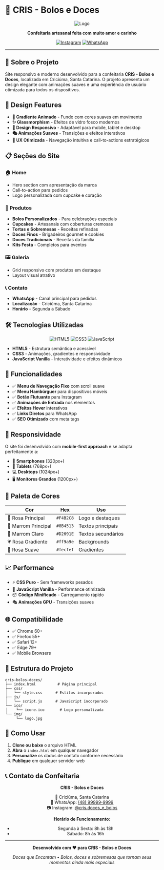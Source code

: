# 🧁 CRIS - Bolos e Doces

<div align="center">

![Logo](https://img.shields.io/badge/🧁-CRIS%20Bolos%20e%20Doces-F4B2C8?style=for-the-badge&logoColor=8B4513)

**Confeitaria artesanal feita com muito amor e carinho**

[![Instagram](https://img.shields.io/badge/Instagram-@cris.doces__e__bolos-E4405F?style=for-the-badge&logo=instagram&logoColor=white)](https://www.instagram.com/cris.doces_e_bolos_/)
[![WhatsApp](https://img.shields.io/badge/WhatsApp-Faça%20seu%20Pedido-25D366?style=for-the-badge&logo=whatsapp&logoColor=white)](https://wa.me/554896096524)

</div>

---

## 🌟 **Sobre o Projeto**

Site responsivo e moderno desenvolvido para a confeitaria **CRIS - Bolos e Doces**, localizada em Criciúma, Santa Catarina. O projeto apresenta um design elegante com animações suaves e uma experiência de usuário otimizada para todos os dispositivos.

## 🎨 **Design Features**

- **🌈 Gradiente Animado** - Fundo com cores suaves em movimento
- **✨ Glassmorphism** - Efeitos de vidro fosco modernos
- **📱 Design Responsivo** - Adaptável para mobile, tablet e desktop
- **🎭 Animações Suaves** - Transições e efeitos interativos
- **🎯 UX Otimizada** - Navegação intuitiva e call-to-actions estratégicos

## 📋 **Seções do Site**

### 🏠 **Home**
- Hero section com apresentação da marca
- Call-to-action para pedidos
- Logo personalizada com cupcake e coração

### 🍰 **Produtos**
- **Bolos Personalizados** - Para celebrações especiais
- **Cupcakes** - Artesanais com coberturas cremosas
- **Tortas e Sobremesas** - Receitas refinadas
- **Doces Finos** - Brigadeiros gourmet e cookies
- **Doces Tradicionais** - Receitas da família
- **Kits Festa** - Completos para eventos

### 🖼️ **Galeria**
- Grid responsivo com produtos em destaque
- Layout visual atrativo

### 📞 **Contato**
- **WhatsApp** - Canal principal para pedidos
- **Localização** - Criciúma, Santa Catarina
- **Horário** - Segunda a Sábado

## 🛠️ **Tecnologias Utilizadas**

<div align="center">

![HTML5](https://img.shields.io/badge/HTML5-E34F26?style=for-the-badge&logo=html5&logoColor=white)
![CSS3](https://img.shields.io/badge/CSS3-1572B6?style=for-the-badge&logo=css3&logoColor=white)
![JavaScript](https://img.shields.io/badge/JavaScript-F7DF1E?style=for-the-badge&logo=javascript&logoColor=black)

</div>

- **HTML5** - Estrutura semântica e acessível
- **CSS3** - Animações, gradientes e responsividade
- **JavaScript Vanilla** - Interatividade e efeitos dinâmicos

## 🎯 **Funcionalidades**

- ✅ **Menu de Navegação Fixo** com scroll suave
- ✅ **Menu Hambúrguer** para dispositivos móveis
- ✅ **Botão Flutuante** para Instagram
- ✅ **Animações de Entrada** nos elementos
- ✅ **Efeitos Hover** interativos
- ✅ **Links Diretos** para WhatsApp
- ✅ **SEO Otimizado** com meta tags

## 📱 **Responsividade**

O site foi desenvolvido com **mobile-first approach** e se adapta perfeitamente a:

- 📱 **Smartphones** (320px+)
- 📲 **Tablets** (768px+)
- 💻 **Desktops** (1024px+)
- 🖥️ **Monitores Grandes** (1200px+)

## 🎨 **Paleta de Cores**

<div align="center">

| Cor | Hex | Uso |
|-----|-----|-----|
| 🌸 Rosa Principal | `#F4B2C8` | Logo e destaques |
| 🤎 Marrom Principal | `#8B4513` | Textos principais |
| 🧡 Marrom Claro | `#D2691E` | Textos secundários |
| 💗 Rosa Gradiente | `#ff9a9e` | Backgrounds |
| 💖 Rosa Suave | `#fecfef` | Gradientes |

</div>

## 📈 **Performance**

- ⚡ **CSS Puro** - Sem frameworks pesados
- 🚀 **JavaScript Vanilla** - Performance otimizada
- 📦 **Código Minificado** - Carregamento rápido
- 🎭 **Animações GPU** - Transições suaves

## 🌐 **Compatibilidade**

- ✅ Chrome 60+
- ✅ Firefox 55+
- ✅ Safari 12+
- ✅ Edge 79+
- ✅ Mobile Browsers

## 📂 **Estrutura do Projeto**

```
cris-bolos-doces/
├── index.html          # Página principal
├── css/
│   └── style.css      # Estilos incorporados
├── js/
│   └── script.js      # JavaScript incorporado
└── ico/
│    └── icone.ico       # Logo personalizada
└── img/
     └── logo.jpg
```

## 🚀 **Como Usar**

1. **Clone ou baixe** o arquivo HTML
2. **Abra** o `index.html` em qualquer navegador
3. **Personalize** os dados de contato conforme necessário
4. **Publique** em qualquer servidor web

## 📞 **Contato da Confeitaria**

<div align="center">

**CRIS - Bolos e Doces**

📍 Criciúma, Santa Catarina  
📱 WhatsApp: [(48) 99999-9999](https://wa.me/5548999999999)  
📷 Instagram: [@cris.doces_e_bolos](https://www.instagram.com/cris.doces_e_bolos_/)

**Horário de Funcionamento:**
- Segunda à Sexta: 8h às 18h
- Sábado: 8h às 16h

</div>

---

<div align="center">

**Desenvolvido com ❤️ para CRIS - Bolos e Doces**

*Doces que Encantam • Bolos, doces e sobremesas que tornam seus momentos ainda mais especiais*

</div>
